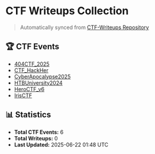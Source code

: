 # CTF Writeups Collection

> Automatically synced from [CTF-Writeups Repository](https://github.com/tham-le/CTF-Writeups)

## 🏆 CTF Events

- [404CTF_2025](./404CTF_2025/)
- [CTF_HackHer](./CTF_HackHer/)
- [CyberApocalypse2025](./CyberApocalypse2025/)
- [HTBUniversity2024](./HTBUniversity2024/)
- [HeroCTF_v6](./HeroCTF_v6/)
- [IrisCTF](./IrisCTF/)

## 📊 Statistics

- **Total CTF Events:** 6
- **Total Writeups:** 0
- **Last Updated:** 2025-06-22 01:48 UTC
